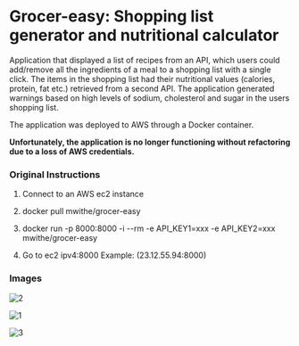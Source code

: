 # Grocer-easy: Shopping list generator and nutritional calculator
Application that displayed a list of recipes from an API, which users could add/remove all the ingredients of a meal to a shopping list with a single click. The items in the shopping list had their nutritional values (calories, protein, fat etc.) retrieved from a second API. The application generated warnings based on high levels of sodium, cholesterol and sugar in the users shopping list.

The application was deployed to AWS through a Docker container.

**Unfortunately, the application is no longer functioning without refactoring due to a loss of AWS credentials.**

### Original Instructions
1. Connect to an AWS ec2 instance

2. docker pull mwithe/grocer-easy

3. docker run -p 8000:8000 -i --rm -e API_KEY1=xxx -e API_KEY2=xxx mwithe/grocer-easy

4. Go to ec2 ipv4:8000
Example: (23.12.55.94:8000)

### Images
![2](https://github.com/mwithe/grocer-easy/assets/112362724/892538e1-6dc7-4e3b-8820-1eb7916d61a1)

![1](https://github.com/mwithe/grocer-easy/assets/112362724/45bb54b7-1013-4050-8558-aba44bcc2f98)

![3](https://github.com/mwithe/grocer-easy/assets/112362724/e52b8dbb-a8b2-4f28-b4c5-ef9c499cc538)
